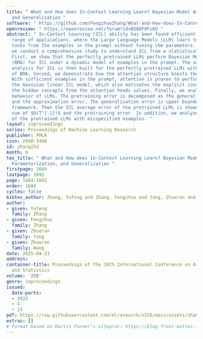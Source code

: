 ```yaml
---
title: " What and How does In-Context Learning Learn? Bayesian Model Averaging, Parameterization,
  and Generalization "
software: " https://github.com/FengzhuoZhang/What-and-How-does-In-Context-Learning-Learn "
openreview: " https://openreview.net/forum?id=B50OF0Fc6O "
abstract: " In-Context Learning (ICL) ability has been found efficient across a wide
  range of applications, where the Large Language Models (LLM) learn to complete the
  tasks from the examples in the prompt without tuning the parameters. In this work,
  we conduct a comprehensive study to understand ICL from a statistical perspective.
  First, we show that the perfectly pretrained LLMs perform Bayesian Model Averaging
  (BMA) for ICL under a dynamic model of examples in the prompt. The average error
  analysis for ICL is then built for the perfectly pretrained LLMs with the analysis
  of BMA. Second, we demonstrate how the attention structure boosts the BMA implementation.
  With sufficient examples in the prompt, attention is proven to perform BMA under
  the Gaussian linear ICL model, which also motivates the explicit construction of
  the hidden concepts from the attention heads values. Finally, we analyze the pretraining
  behavior of LLMs. The pretraining error is decomposed as the generalization error
  and the approximation error. The generalization error is upper bounded via PAC-Bayes
  framework. Then the ICL average error of the pretrained LLMs is shown to be the
  sum of $O(T^{-1})$ and the pretraining error. In addition, we analyze the ICL performance
  of the pretrained LLMs with misspecified examples. "
layout: inproceedings
series: Proceedings of Machine Learning Research
publisher: PMLR
issn: 2640-3498
id: zhang25d
month: 0
tex_title: " What and How does In-Context Learning Learn? Bayesian Model Averaging,
  Parameterization, and Generalization "
firstpage: 1684
lastpage: 1692
page: 1684-1692
order: 1684
cycles: false
bibtex_author: Zhang, Yufeng and Zhang, Fengzhuo and Yang, Zhuoran and Wang, Zhaoran
author:
- given: Yufeng
  family: Zhang
- given: Fengzhuo
  family: Zhang
- given: Zhuoran
  family: Yang
- given: Zhaoran
  family: Wang
date: 2025-04-23
address:
container-title: Proceedings of The 28th International Conference on Artificial Intelligence
  and Statistics
volume: '258'
genre: inproceedings
issued:
  date-parts:
  - 2025
  - 4
  - 23
pdf: https://raw.githubusercontent.com/mlresearch/v258/main/assets/zhang25d/zhang25d.pdf
extras: []
# Format based on Martin Fenner's citeproc: https://blog.front-matter.io/posts/citeproc-yaml-for-bibliographies/
---
```


